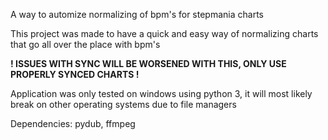 A way to automize normalizing of bpm's for stepmania charts

This project was made to have a quick and easy way of normalizing charts that go all over the place with bpm's


**! ISSUES WITH SYNC WILL BE WORSENED WITH THIS, ONLY USE PROPERLY SYNCED CHARTS !**

Application was only tested on windows using python 3, it will most likely break on other operating systems due to file managers

Dependencies: pydub, ffmpeg
